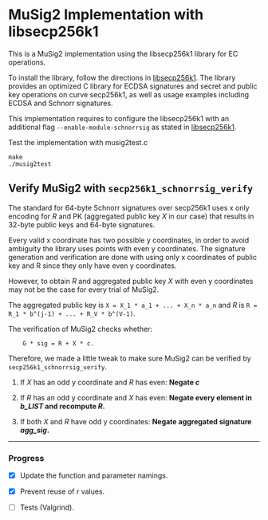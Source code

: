 # MuSig2 Implementation with libsecp256k1
This is a MuSig2 implementation using the libsecp256k1 library for EC operations.

To install the library, follow the directions in [libsecp256k1](https://github.com/bitcoin-core/secp256k1).
The library provides an optimized C library for ECDSA signatures and secret and public key operations on curve 
secp256k1, as well as usage examples including ECDSA and Schnorr signatures.

This implementation requires to configure the libsecp256k1 with an additional flag 
`--enable-module-schnorrsig` as stated in [libsecp256k1](https://github.com/bitcoin-core/secp256k1).

Test the implementation with musig2test.c

```
make
./musig2test
```

## Verify MuSig2 with `secp256k1_schnorrsig_verify`
The standard for 64-byte Schnorr signatures over secp256k1 uses x only encoding for _R_ and PK (aggregated public 
key _X_ in our case) that results in 32-byte public keys and 64-byte signatures.

Every valid x coordinate has two possible y coordinates, in order to avoid ambiguity the library uses points with 
even y coordinates. The signature generation and verification are done with using only x coordinates of public key 
and R since they only have even y coordinates.

However, to obtain _R_ and aggregated public key _X_ with even y coordinates may not be the case for every trial of 
MuSig2.

The aggregated public key is `X = X_1 * a_1 + ... + X_n * a_n` and _R_ is `R = R_1 * b^(j-1) + ... + R_V * b^(V-1)`.

The verification of MuSig2 checks whether:

```
    G * sig = R + X * c.
```

Therefore, we made a little tweak to make sure MuSig2 can be verified by `secp256k1_schnorrsig_verify`.

1. If _X_ has an odd y coordinate and _R_ has even: **Negate _c_**

2. If _R_ has an odd y coordinate and _X_ has even: **Negate every element in _b_LIST_ and recompute _R_.**

3. If both _X_ and _R_ have odd y coordinates: **Negate aggregated signature _agg_sig_.** 

___

### Progress

- [x] Update the function and parameter namings.
- [x] Prevent reuse of r values.
- [ ] Tests (Valgrind).


















